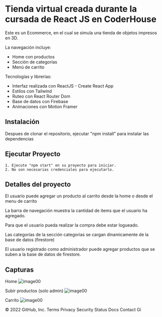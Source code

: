 

# Tienda virtual creada durante la cursada de React JS en CoderHouse

Este es un Ecommerce, en el cual se simula una tienda de objetos impresos en 3D.

La navegación incluye: 
+ Home con productos
+ Sección de categorías
+ Menú de carrito


Tecnologías y librerías:
+ Interfaz realizada con ReactJS - Create React App
+ Estilos con Tailwind
+ Ruteo con React Router Dom
+ Base de datos con Firebase
+ Animaciones con Motion Framer




## Instalación

Despues de clonar el repositorio, ejecutar "npm install" para instalar las dependencias

## Ejecutar Proyecto

    1. Ejecute "npm start" en su proyecto para iniciar.
    2. No son necesarias credenciales para ejecutarlo.

## Detalles del proyecto

El usuario puede agregar un producto al carrito desde la home o desde el menu de carrito

La barra de navegación muestra la cantidad de items que el usuario ha agregado.

Para que el usuario pueda realizar la compra debe estar logueado.

Las categorías de la sección categorias se cargan dinamicamente de la base de datos (firestore)

El usuario registrado como administrador puede agregar productos que se suben a la base de datos de firestore.



## Capturas

Home
![image00](https://gojira3d.000webhostapp.com/images/01.png)

Subir productos (solo admin)
![image00](https://gojira3d.000webhostapp.com/images/07.png)

Carrito
![image00](https://gojira3d.000webhostapp.com/images/04.png)




© 2022 GitHub, Inc.
Terms
Privacy
Security
Status
Docs
Contact Gi
